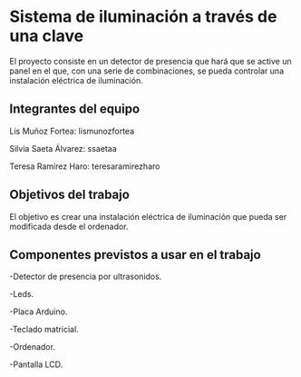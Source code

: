 # Sistema de iluminación a través de una clave

El proyecto consiste en un detector de presencia que hará que se active un panel en el que, con una serie de combinaciones, se pueda controlar una instalación eléctrica de iluminación.

## Integrantes del equipo

Lis Muñoz Fortea: lismunozfortea

Silvia Saeta Álvarez: ssaetaa

Teresa Ramírez Haro: teresaramirezharo

## Objetivos del trabajo

El objetivo es crear una instalación eléctrica de iluminación que pueda ser modificada desde el ordenador.

## Componentes previstos a usar en el trabajo

-Detector de presencia por ultrasonidos.

-Leds.

-Placa Arduino.

-Teclado matricial.

-Ordenador.

-Pantalla LCD.
